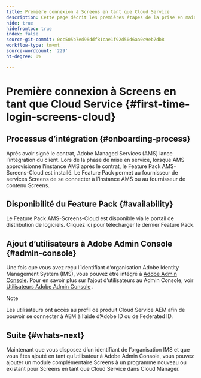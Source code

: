 ```yaml
---
title: Première connexion à Screens en tant que Cloud Service
description: Cette page décrit les premières étapes de la prise en main de Screens en tant que Cloud Service.
hide: true
hidefromtoc: true
index: false
source-git-commit: 0cc505b7ed96ddf81cae1f92d50d6aa0c9eb7db8
workflow-type: tm+mt
source-wordcount: '229'
ht-degree: 0%

---
```



# Première connexion à Screens en tant que Cloud Service {#first-time-login-screens-cloud}


## Processus d’intégration {#onboarding-process}

Après avoir signé le contrat, Adobe Managed Services (AMS) lance l’intégration du client. Lors de la phase de mise en service, lorsque AMS approvisionne l’instance AMS après le contrat, le Feature Pack AMS-Screens-Cloud est installé. Le Feature Pack permet au fournisseur de services Screens de se connecter à l’instance AMS ou au fournisseur de contenu Screens.

## Disponibilité du Feature Pack {#availability}

Le Feature Pack AMS-Screens-Cloud est disponible via le portail de distribution de logiciels.
Cliquez ici pour télécharger le dernier Feature Pack.

## Ajout d’utilisateurs à Adobe Admin Console {#admin-console}

Une fois que vous avez reçu l’identifiant d’organisation Adobe Identity Management System (IMS), vous pouvez être intégré à [Adobe Admin Console](https://adminconsole.adobe.com/). Pour en savoir plus sur l’ajout d’utilisateurs au Admin Console, voir [Utilisateurs Adobe Admin Console](https://helpx.adobe.com/enterprise/admin-guide.html/enterprise/using/users.ug.html) .

>[!NOTE]
>Les utilisateurs ont accès au profil de produit Cloud Service AEM afin de pouvoir se connecter à AEM à l’aide d’Adobe ID ou de Federated ID.

## Suite {#whats-next}

Maintenant que vous disposez d’un identifiant de l’organisation IMS et que vous êtes ajouté en tant qu’utilisateur à Adobe Admin Console, vous pouvez ajouter un module complémentaire Screens à un programme nouveau ou existant pour Screens en tant que Cloud Service dans Cloud Manager.